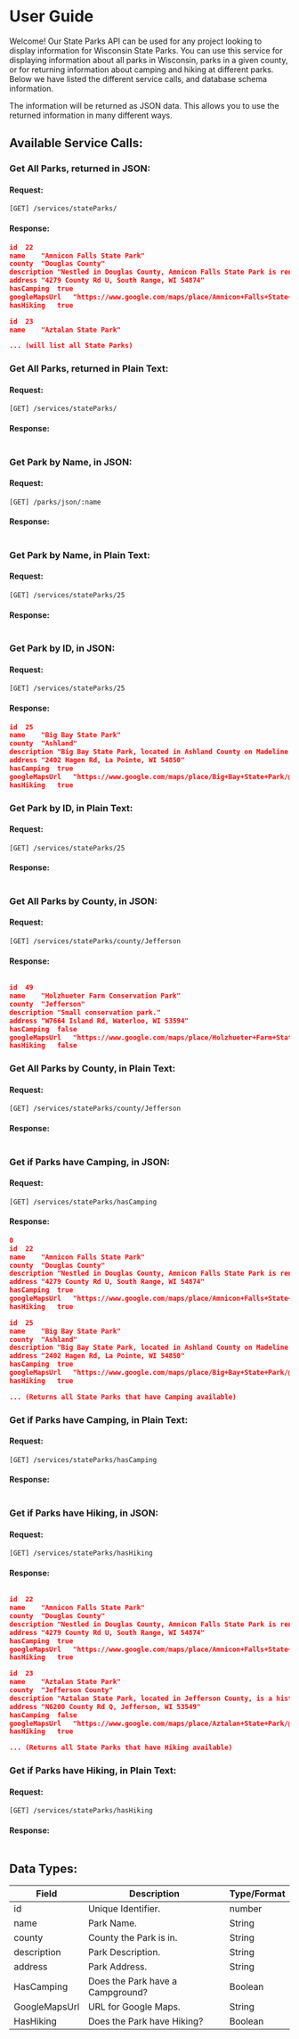 # User Guide

Welcome! Our State Parks API can be used for any project looking to display information for Wisconsin State Parks. You can use this service for displaying information about all parks in Wisconsin, parks in a given county, or for returning information about camping and hiking at different parks. Below we have listed the different service calls, and database schema information.

The information will be returned as JSON data. This allows you to use the returned information in many different ways. 

## Available Service Calls:

### Get All Parks, returned in JSON:

#### Request:
```http request
[GET] /services/stateParks/
```

#### Response: 
```json
id	22
name	"Amnicon Falls State Park"
county	"Douglas County"
description	"Nestled in Douglas County, Amnicon Falls State Park is renowned for its stunning waterfalls and scenic river gorge. Hiking trails wind through rich forests, offering spectacular views of the Amnicon River as it cascades over a series of beautiful waterfalls. This park is a haven for nature lovers and photographers alike, with picnic areas and a campground enhancing its allure."
address	"4279 County Rd U, South Range, WI 54874"
hasCamping	true
googleMapsUrl	"https://www.google.com/maps/place/Amnicon+Falls+State+Park/@46.6081889,-91.894753,17z/data=!3m1!4b1!4m6!3m5!1s0x52aef6ff8cdd4e1f:0x6086c97d6cf2df57!8m2!3d46.6081889!4d-91.8921781!16s%2Fm%2F0260p51?entry=ttu"
hasHiking	true

id	23
name	"Aztalan State Park"

... (will list all State Parks)
```


### Get All Parks, returned in Plain Text:

#### Request:
```http request
[GET] /services/stateParks/
```

#### Response:
```text

```


### Get Park by Name, in JSON:

#### Request:
```http request
[GET] /parks/json/:name
```

#### Response:
```text

```


### Get Park by Name, in Plain Text:

#### Request:
```http request
[GET] /services/stateParks/25
```

#### Response:
```text

```


### Get Park by ID, in JSON:

#### Request:
```http request
[GET] /services/stateParks/25
```

#### Response:
```json
id	25
name	"Big Bay State Park"
county	"Ashland"
description	"Big Bay State Park, located in Ashland County on Madeline Island, is famous for its long sandy beaches and majestic cliffs. This park offers a peaceful retreat with over 7 miles of hiking trails, stunning views of Lake Superior, and a variety of wildlife. Ideal for camping, swimming, and kayaking, it's a perfect getaway for those seeking a tranquil nature experience."
address	"2402 Hagen Rd, La Pointe, WI 54850"
hasCamping	true
googleMapsUrl	"https://www.google.com/maps/place/Big+Bay+State+Park/@46.7881132,-90.6763015,17z/data=!3m1!4b1!4m6!3m5!1s0x52a901b5ae27c23b:0x51fd1fc2d819ca2!8m2!3d46.7881132!4d-90.6737266!16zL20vMDloX3hy?entry=ttu"
hasHiking	true
```


### Get Park by ID, in Plain Text:

#### Request:
```http request
[GET] /services/stateParks/25
```

#### Response:
```text

```


### Get All Parks by County, in JSON:

#### Request:
```http request
[GET] /services/stateParks/county/Jefferson
```

#### Response:
```json

id	49
name	"Holzhueter Farm Conservation Park"
county	"Jefferson"
description	"Small conservation park."
address	"W7664 Island Rd, Waterloo, WI 53594"
hasCamping	false
googleMapsUrl	"https://www.google.com/maps/place/Holzhueter+Farm+State+Park/@43.1738617,-88.9348461,14.73z/data=!4m10!1m2!2m1!1sHolzhueter+Farm+Conservation+Park!3m6!1s0x8806875b19e9c1d7:0xfddf7373c29092f0!8m2!3d43.1762206!4d-88.909318!15sCiFIb2x6aHVldGVyIEZhcm0gQ29uc2VydmF0aW9uIFBhcmtaIyIhaG9semh1ZXRlciBmYXJtIGNvbnNlcnZhdGlvbiBwYXJrkgEKc3RhdGVfcGFya5oBJENoZERTVWhOTUc5blMwVkpRMEZuU1VSNE4zQnlSREZCUlJBQuABAA!16s%2Fg%2F11lqhsh7zf?entry=ttu"
hasHiking	false
```


### Get All Parks by County, in Plain Text:

#### Request:
```http request
[GET] /services/stateParks/county/Jefferson
```

#### Response:
```text

```


### Get if Parks have Camping, in JSON:

#### Request:
```http request
[GET] /services/stateParks/hasCamping
```

#### Response:
```json
0
id	22
name	"Amnicon Falls State Park"
county	"Douglas County"
description	"Nestled in Douglas County, Amnicon Falls State Park is renowned for its stunning waterfalls and scenic river gorge. Hiking trails wind through rich forests, offering spectacular views of the Amnicon River as it cascades over a series of beautiful waterfalls. This park is a haven for nature lovers and photographers alike, with picnic areas and a campground enhancing its allure."
address	"4279 County Rd U, South Range, WI 54874"
hasCamping	true
googleMapsUrl	"https://www.google.com/maps/place/Amnicon+Falls+State+Park/@46.6081889,-91.894753,17z/data=!3m1!4b1!4m6!3m5!1s0x52aef6ff8cdd4e1f:0x6086c97d6cf2df57!8m2!3d46.6081889!4d-91.8921781!16s%2Fm%2F0260p51?entry=ttu"
hasHiking	true

id	25
name	"Big Bay State Park"
county	"Ashland"
description	"Big Bay State Park, located in Ashland County on Madeline Island, is famous for its long sandy beaches and majestic cliffs. This park offers a peaceful retreat with over 7 miles of hiking trails, stunning views of Lake Superior, and a variety of wildlife. Ideal for camping, swimming, and kayaking, it's a perfect getaway for those seeking a tranquil nature experience."
address	"2402 Hagen Rd, La Pointe, WI 54850"
hasCamping	true
googleMapsUrl	"https://www.google.com/maps/place/Big+Bay+State+Park/@46.7881132,-90.6763015,17z/data=!3m1!4b1!4m6!3m5!1s0x52a901b5ae27c23b:0x51fd1fc2d819ca2!8m2!3d46.7881132!4d-90.6737266!16zL20vMDloX3hy?entry=ttu"
hasHiking	true

... (Returns all State Parks that have Camping available)
```


### Get if Parks have Camping, in Plain Text:

#### Request:
```http request
[GET] /services/stateParks/hasCamping
```

#### Response:
```text

```

### Get if Parks have Hiking, in JSON:

#### Request:
```http request
[GET] /services/stateParks/hasHiking
```

#### Response:
```json

id	22
name	"Amnicon Falls State Park"
county	"Douglas County"
description	"Nestled in Douglas County, Amnicon Falls State Park is renowned for its stunning waterfalls and scenic river gorge. Hiking trails wind through rich forests, offering spectacular views of the Amnicon River as it cascades over a series of beautiful waterfalls. This park is a haven for nature lovers and photographers alike, with picnic areas and a campground enhancing its allure."
address	"4279 County Rd U, South Range, WI 54874"
hasCamping	true
googleMapsUrl	"https://www.google.com/maps/place/Amnicon+Falls+State+Park/@46.6081889,-91.894753,17z/data=!3m1!4b1!4m6!3m5!1s0x52aef6ff8cdd4e1f:0x6086c97d6cf2df57!8m2!3d46.6081889!4d-91.8921781!16s%2Fm%2F0260p51?entry=ttu"
hasHiking	true

id	23
name	"Aztalan State Park"
county	"Jefferson County"
description	"Aztalan State Park, located in Jefferson County, is a historical treasure, featuring one of Wisconsin's most significant archaeological sites. It showcases an ancient Middle-Mississippian village that thrived between AD 1000 and 1300. Visitors can explore reconstructed ceremonial mounds, stockade, and platform mounds, offering a unique glimpse into the region's prehistoric past."
address	"N6200 County Rd Q, Jefferson, WI 53549"
hasCamping	false
googleMapsUrl	"https://www.google.com/maps/place/Aztalan+State+Park/@43.0694396,-88.8646045,16.87z/data=!4m6!3m5!1s0x88067963ef40391b:0x30c207d957a860cf!8m2!3d43.0687467!4d-88.8631605!16zL20vMDFreGxy?entry=ttu"
hasHiking	true

... (Returns all State Parks that have Hiking available)
```


### Get if Parks have Hiking, in Plain Text:

#### Request:
```http request
[GET] /services/stateParks/hasHiking
```

#### Response:
```text

```


## Data Types: 

| Field           | Description                      | Type/Format |
|-----------------|----------------------------------|-------------|
| id              | Unique Identifier.               | number      |
| name            | Park Name.                       | String      |
| county          | County the Park is in.           | String      |
| description     | Park Description.                | String      |
| address         | Park Address.                    | String      |
| HasCamping      | Does the Park have a Campground? | Boolean     |
| GoogleMapsUrl   | URL for Google Maps.             | String      |
| HasHiking       | Does the Park have Hiking?       | Boolean     |
